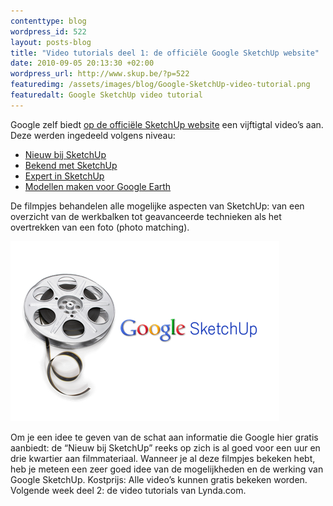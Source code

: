 ```yaml
--- 
contenttype: blog
wordpress_id: 522
layout: posts-blog
title: "Video tutorials deel 1: de officiële Google SketchUp website"
date: 2010-09-05 20:13:30 +02:00
wordpress_url: http://www.skup.be/?p=522
featuredimg: /assets/images/blog/Google-SketchUp-video-tutorial.png
featuredalt: Google SketchUp video tutorial
---
```

Google zelf biedt [op de officiële SketchUp website][] een vijftigtal
video’s aan. Deze werden ingedeeld volgens niveau:

-   [Nieuw bij SketchUp][]
-   [Bekend met SketchUp][]
-   [Expert in SketchUp][]
-   [Modellen maken voor Google Earth][]

De filmpjes behandelen alle mogelijke aspecten van SketchUp: van een
overzicht van de werkbalken tot geavanceerde technieken als het
overtrekken van een foto (photo matching).

![Google SketchUp video tutorial][]

Om je een idee te geven van de schat aan informatie die Google hier
gratis aanbiedt: de “Nieuw bij SketchUp” reeks op zich is al goed voor
een uur en drie kwartier aan filmmateriaal. Wanneer je al deze filmpjes
bekeken hebt, heb je meteen een zeer goed idee van de mogelijkheden en
de werking van Google SketchUp. Kostprijs: Alle video’s kunnen gratis
bekeken worden. Volgende week deel 2: de video tutorials van Lynda.com.

[op de officiële SketchUp website]: http://sketchup.google.com/training/videos.html "Google SketchUp video tutorials"

[Nieuw bij SketchUp]: http://sketchup.google.com/training/videos/new_to_gsu.html "Google SketchUp video tutorials - Nieuw bij Google SketchUp"

[Bekend met SketchUp]: http://sketchup.google.com/training/videos/familiar_with_gsu.html "Google SketchUp video tutorials - Bekend met Google SketchUp"

[Expert in SketchUp]: http://sketchup.google.com/training/videos/expert_to_gsu.html "Google SketchUp video tutorials - Expert in Google SketchUp"

[Modellen maken voor Google Earth]: http://sketchup.google.com/training/videos/gsuge.html "Google SketchUp video tutorials - Modellen maken voor Google Earth"



[Google SketchUp video tutorial]: /assets/images/blog/Google-SketchUp-video-tutorial.png "Google SketchUp video tutorial"